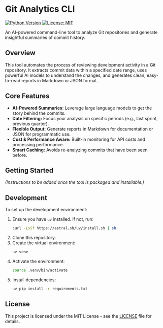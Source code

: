 # Git Analytics CLI

[![Python Version](https://img.shields.io/badge/python-3.9+-blue.svg)](https://www.python.org/downloads/)
[![License: MIT](https://img.shields.io/badge/License-MIT-yellow.svg)](https://opensource.org/licenses/MIT)

An AI-powered command-line tool to analyze Git repositories and generate insightful summaries of commit history.

## Overview

This tool automates the process of reviewing development activity in a Git repository. It extracts commit data within a specified date range, uses powerful AI models to understand the changes, and generates clean, easy-to-read reports in Markdown or JSON format.

## Core Features

- **AI-Powered Summaries:** Leverage large language models to get the story behind the commits.
- **Date Filtering:** Focus your analysis on specific periods (e.g., last sprint, previous quarter).
- **Flexible Output:** Generate reports in Markdown for documentation or JSON for programmatic use.
- **Cost & Performance Aware:** Built-in monitoring for API costs and processing performance.
- **Smart Caching:** Avoids re-analyzing commits that have been seen before.

## Getting Started

*(Instructions to be added once the tool is packaged and installable.)*

## Development

To set up the development environment:

1.  Ensure you have `uv` installed. If not, run:
    ```sh
    curl -LsSf https://astral.sh/uv/install.sh | sh
    ```
2.  Clone this repository.
3.  Create the virtual environment:
    ```sh
    uv venv
    ```
4.  Activate the environment:
    ```sh
    source .venv/bin/activate
    ```
5.  Install dependencies:
    ```sh
    uv pip install -r requirements.txt
    ```

## License

This project is licensed under the MIT License - see the [LICENSE](LICENSE) file for details.